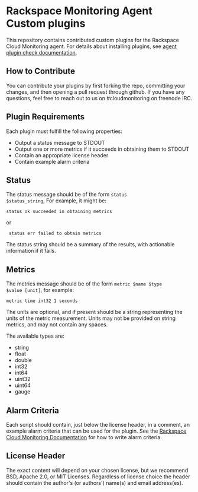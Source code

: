 # Rackspace Monitoring Agent Custom plugins

This repository contains contributed custom plugins for the Rackspace Cloud
Monitoring agent. For details about installing plugins, see [agent plugin check documentation](http://docs.rackspace.com/cm/api/v1.0/cm-devguide/content/appendix-check-types-agent.html#section-ct-agent.plugin).

## How to Contribute

You can contribute your plugins by first forking the repo, committing your changes, and then opening a pull request through github. If you have any questions, feel free to reach out to us on #cloudmonitoring on freenode IRC.

## Plugin Requirements

Each plugin must fulfill the following properties:

  * Output a status message to STDOUT
  * Output one or more metrics if it succeeds in obtaining them to STDOUT
  * Contain an appropriate license header
  * Contain example alarm criteria

## Status

The status message should be of the form <code>status $status_string</code>, For example, it might be:

<code>status ok succeeded in obtaining metrics</code>

or

<code> status err failed to obtain metrics</code>

The status string should be a summary of the results, with actionable information if it fails.

## Metrics

The metrics message should be of the form <code>metric $name $type $value [unit]</code>, for example:

<code>metric time int32 1 seconds</code>

The units are optional, and if present should be a string representing the units of the metric measurement. Units may not be provided on string metrics, and may not contain any spaces.

The available types are:

  * string
  * float
  * double
  * int32
  * int64
  * uint32
  * uint64
  * gauge

## Alarm Criteria

Each script should contain, just below the license header, in a comment, an example alarm criteria that can be used for the plugin. See the [Rackspace Cloud Monitoring Documentation](http://docs.rackspace.com/cm/api/v1.0/cm-devguide/content/alerts-language.html#concepts-alarms-alarm-language) for how to write alarm criteria.

## License Header

 The exact content will depend on your chosen license, but we recommend BSD, Apache 2.0, or MIT Licenses. Regardless of license choice the header should contain the author's (or authors') name(s) and email address(es).

